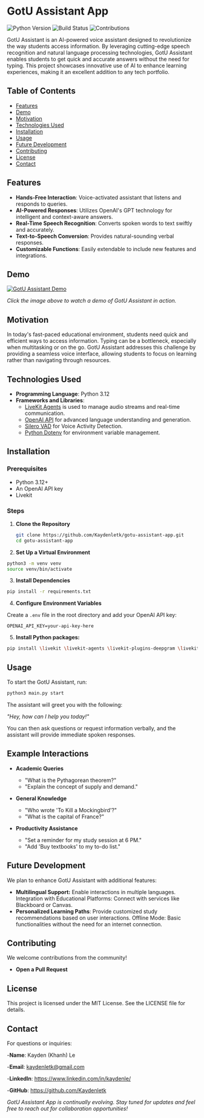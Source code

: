 # GotU Assistant App

![Python Version](https://img.shields.io/badge/python-3.12-blue)
![Build Status](https://img.shields.io/badge/build-passing-brightgreen)
![Contributions](https://img.shields.io/badge/contributions-welcome-orange)

GotU Assistant is an AI-powered voice assistant designed to revolutionize the way students access information. By leveraging cutting-edge speech recognition and natural language processing technologies, GotU Assistant enables students to get quick and accurate answers without the need for typing. This project showcases innovative use of AI to enhance learning experiences, making it an excellent addition to any tech portfolio.

## Table of Contents

- [Features](#features)
- [Demo](#demo)
- [Motivation](#motivation)
- [Technologies Used](#technologies-used)
- [Installation](#installation)
- [Usage](#usage)
- [Future Development](#future-development)
- [Contributing](#contributing)
- [License](#license)
- [Contact](#contact)

## Features

- **Hands-Free Interaction**: Voice-activated assistant that listens and responds to queries.
- **AI-Powered Responses**: Utilizes OpenAI's GPT technology for intelligent and context-aware answers.
- **Real-Time Speech Recognition**: Converts spoken words to text swiftly and accurately.
- **Text-to-Speech Conversion**: Provides natural-sounding verbal responses.
- **Customizable Functions**: Easily extendable to include new features and integrations.

## Demo

[![GotU Assistant Demo](https://img.youtube.com/vi/EvPk_0gugYs/0.jpg)](https://youtu.be/EvPk_0gugYs)

*Click the image above to watch a demo of GotU Assistant in action.*

## Motivation

In today's fast-paced educational environment, students need quick and efficient ways to access information. Typing can be a bottleneck, especially when multitasking or on the go. GotU Assistant addresses this challenge by providing a seamless voice interface, allowing students to focus on learning rather than navigating through resources.

## Technologies Used

- **Programming Language**: Python 3.12
- **Frameworks and Libraries**:
  - [LiveKit Agents](https://github.com/livekit) is used to manage audio streams and real-time communication.
  - [OpenAI API](https://openai.com/) for advanced language understanding and generation.
  - [Silero VAD](https://github.com/snakers4/silero-vad) for Voice Activity Detection.
  - [Python Dotenv](https://pypi.org/project/python-dotenv/) for environment variable management.

## Installation

### Prerequisites

- Python 3.12+
- An OpenAI API key
- Livekit

### Steps

1. **Clone the Repository**

   ```bash
   git clone https://github.com/Kaydenletk/gotu-assistant-app.git
   cd gotu-assistant-app
   ```
2. **Set Up a Virtual Environment**

  ```bash
  python3 -m venv venv
  source venv/bin/activate
  ```
3. **Install Dependencies**

  ```bash
  pip install -r requirements.txt
  ```
4. **Configure Environment Variables**

Create a `.env` file in the root directory and add your OpenAI API key:

  ```dotenv
  OPENAI_API_KEY=your-api-key-here
  ```
5. **Install Python packages:**
   
  ```bash
  pip install \livekit \livekit-agents \livekit-plugins-deepgram \livekit-plugins-openai \livekit-plugins-silero
  ```

## Usage

To start the GotU Assistant, run:

  ```bash
  python3 main.py start
  ```

The assistant will greet you with the following:

*"Hey, how can I help you today!"*

You can then ask questions or request information verbally, and the assistant will provide immediate spoken responses.

## Example Interactions

- **Academic Queries**

    - "What is the Pythagorean theorem?"
    - "Explain the concept of supply and demand."
    
- **General Knowledge**
  
    - "Who wrote 'To Kill a Mockingbird'?"
    - "What is the capital of France?"
    
- **Productivity Assistance**
    
    - "Set a reminder for my study session at 6 PM."
    - "Add 'Buy textbooks' to my to-do list."

## Future Development
  We plan to enhance GotU Assistant with additional features:
    
- **Multilingual Support:** Enable interactions in multiple languages.
    Integration with Educational Platforms: Connect with services like Blackboard or Canvas.
- **Personalized Learning Paths**: Provide customized study recommendations based on user interactions.
    Offline Mode: Basic functionalities without the need for an internet connection.
    
## Contributing
  We welcome contributions from the community!
- **Open a Pull Request**

## License
This project is licensed under the MIT License. See the LICENSE file for details.

## Contact
For questions or inquiries:

-**Name**: Kayden (Khanh) Le

-**Email**: kaydenletk@gmail.com

-**LinkedIn**: https://www.linkedin.com/in/kaydenle/

-**GitHub**: https://github.com/Kaydenletk


*GotU Assistant App is continually evolving. Stay tuned for updates and feel free to reach out for collaboration opportunities!*

